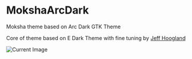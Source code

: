 # MokshaArcDark
Moksha theme based on Arc Dark GTK Theme

Core of theme based on E Dark Theme with fine tuning by [Jeff Hoogland](http://www.jeffhoogland.com/)

![Current Image](http://i.imgur.com/aaeBUvM.jpg "Arc Dark Theme")
